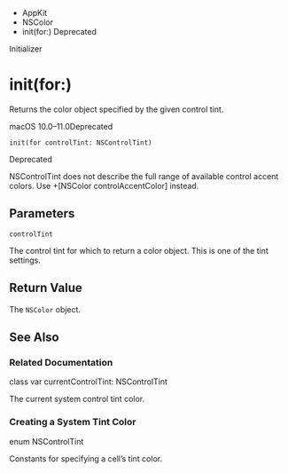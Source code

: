 

- AppKit
- NSColor
-  init(for:) Deprecated

Initializer

# init(for:)

Returns the color object specified by the given control tint.

macOS 10.0–11.0Deprecated

``` source
init(for controlTint: NSControlTint)
```

Deprecated

NSControlTint does not describe the full range of available control accent colors. Use +\[NSColor controlAccentColor\] instead.

## Parameters 

`controlTint`  

The control tint for which to return a color object. This is one of the tint settings.

## Return Value

The `NSColor` object.

## See Also

### Related Documentation

class var currentControlTint: NSControlTint

The current system control tint color.

### Creating a System Tint Color

enum NSControlTint

Constants for specifying a cell’s tint color.

